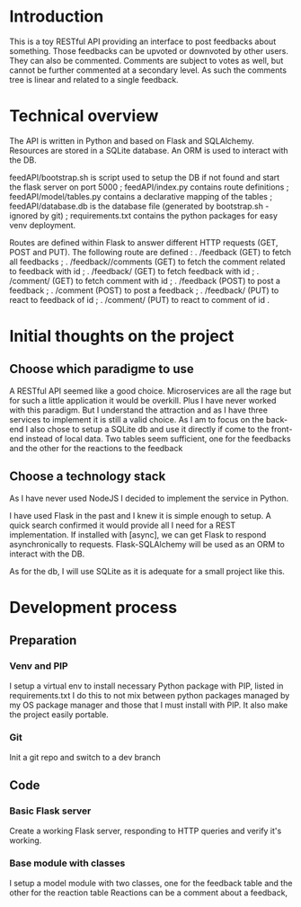 # Introduction
This is a toy RESTful API providing an interface to post feedbacks about something.
Those feedbacks can be upvoted or downvoted by other users.
They can also be commented.
Comments are subject to votes as well, but cannot be further commented at a secondary level.
As such the comments tree is linear and related to a single feedback.

# Technical overview
The API is written in Python and based on Flask and SQLAlchemy.
Resources are stored in a SQLite database.
An ORM is used to interact with the DB.

feedAPI/bootstrap.sh is script used to setup the DB if not found and start the flask server on port 5000 ;
feedAPI/index.py contains route definitions ;
feedAPI/model/tables.py contains a declarative mapping of the tables ;
feedAPI/database.db is the database file (generated by bootstrap.sh - ignored by git) ;
requirements.txt contains the python packages for easy venv deployment.

Routes are defined within Flask to answer different HTTP requests (GET, POST and PUT).
The following route are defined :
. /feedback (GET) to fetch all feedbacks ;
. /feedback/<id>/comments (GET) to fetch the comment related to feedback with id <id>;
. /feedback/<id> (GET) to fetch feedback with id <id> ;
. /comment/<id> (GET) to fetch comment with id <id> ;
. /feedback (POST) to post a feedback ;
. /comment (POST) to post a feedback ;
. /feedback/<id> (PUT) to react to feedback of id <id> ;
. /comment/<id> (PUT) to react to comment of id <id>.


# Initial thoughts on the project
## Choose which paradigme to use
A RESTful API seemed like a good choice.
Microservices are all the rage but for such a little application it would be overkill.
Plus I have never worked with this paradigm.
But I understand the attraction and as I have three services to implement it is still a valid choice.
As I am to focus on the back-end I also chose to setup a SQLite db and use it directly if come to the front-end instead of local data.
Two tables seem sufficient, one for the feedbacks and the other for the reactions to the feedback

## Choose a technology stack
As I have never used NodeJS I decided to implement the service in Python.

I have used Flask in the past and I knew it is simple enough to setup.
A quick search confirmed it would provide all I need for a REST implementation.
If installed with [async], we can get Flask to respond asynchronically to requests.
Flask-SQLAlchemy will be used as an ORM to interact with the DB.

As for  the db, I will use SQLite as it is adequate for a small project like this.

# Development process
## Preparation
### Venv and PIP
I setup a virtual env to install necessary Python package with PIP, listed in requirements.txt
I do this to not mix between python packages managed by my OS package manager and those that I must install with PIP.
It also make the project easily portable.
### Git
Init a git repo and switch to a dev branch

## Code
### Basic Flask server
Create a working Flask server, responding to HTTP queries and verify it's working.
### Base module with classes
I setup a model module with two classes, one for the feedback table and the other for the reaction table
Reactions can be a comment about a feedback,
